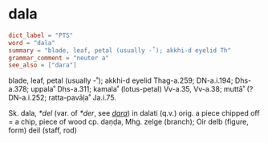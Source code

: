 # dala

``` toml
dict_label = "PTS"
word = "dala"
summary = "blade, leaf, petal (usually -˚); akkhi-d eyelid Th"
grammar_comment = "neuter a"
see_also = ["dara"]
```

blade, leaf, petal (usually \-˚); akkhi\-d eyelid Thag\-a.259; DN\-a.i.194; Dhs\-a.378; uppala˚ Dhs\-a.311; kamala˚ (lotus\-petal) Vv\-a.35, Vv\-a.38; muttā˚ (? DN\-a.i.252; ratta\-pavāḷa˚ Ja.i.75.

Sk. dala, *\*del* (var. of *\*der*, see *[dara](dara.md)*) in dalati (q.v.) orig. a piece chipped off = a chip, piece of wood cp. daṇḍa, Mhg. zelge (branch); Oir delb (figure, form) deil (staff, rod)

